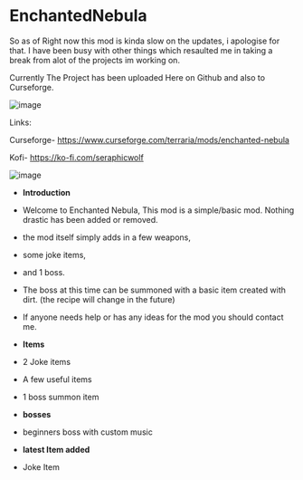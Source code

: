 # EnchantedNebula
So as of Right now this mod is kinda slow on the updates, i apologise for that.
I have been busy with other things which resaulted me in taking a break from alot of the projects im working on.

Currently The Project has been uploaded Here on Github and also to Curseforge.

![image](https://cf.way2muchnoise.eu/full_453661_downloads.svg)

Links:

Curseforge- https://www.curseforge.com/terraria/mods/enchanted-nebula

Kofi- https://ko-fi.com/seraphicwolf


![image](https://www.bisecthosting.com/images/CF/Enchanted_Nebula/BH_EN_Header.png)

- **Introduction**
- Welcome to Enchanted Nebula, This mod is a simple/basic mod. Nothing drastic has been added or removed.

- the mod itself simply adds in a few weapons,

- some joke items, 
- and 1 boss.
- The boss at this time can be summoned with a basic item created with dirt. (the recipe will change in the future)
- If anyone needs help or has any ideas for the mod you should contact me.

 

* **Items**
* 2 Joke items
* A few useful items
* 1 boss summon item
 

* **bosses**
* beginners boss with custom music
 
* **latest Item added**
* Joke Item
